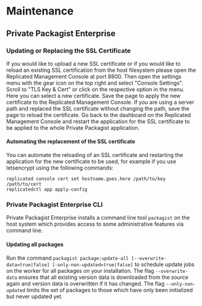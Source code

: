 # Maintenance
## Private Packagist Enterprise

### Updating or Replacing the SSL Certificate
If you would like to upload a new SSL certificate or if you would like to reload an existing SSL certification from the host filesystem please open the Replicated Management Console at port 8800.
Then open the settings menu with the gear icon on the top right and select "Console Settings". Scroll to "TLS Key & Cert" or click on the respective option in the menu. Here you can select a new certificate.
Save the page to apply the new certificate to the Replicated Management Console. If you are using a server path and replaced the SSL certificate without changing the path, save the page to reload the certificate.
Go back to the dashboard on the Replicated Management Console and restart the application for the SSL certificate to be applied to the whole Private Packagist application.

#### Automating the replacement of the SSL certificate

You can automate the reloading of an SSL certificate and restarting the application for the new certificate to be used, for example if you use letsencrypt using the following commands:

```
replicated console cert set hostname.goes.here /path/to/key /path/to/cert
replicatedctl app apply-config
```

### Private Packagist Enterprise CLI

Private Packagist Enterprise installs a command line tool `packagist` on the host system which provides access to some administrative features via command line.

#### Updating all packages

Run the command `packagist package:update-all [--overwrite-data=true|false] [-only-non-updated=true|false]` to schedule update jobs on the worker for all packages on your installation. The flag `--overwrite-data` ensures that all existing version data is downloaded from the source again and version data is overwritten if it has changed. The flag `--only-non-updated` limits the set of packages to those which have only been initialized but never updated yet.

